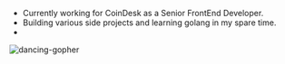 <!--
**hbswift/hbswift** is a ✨ _special_ ✨ repository because its `README.md` (this file) appears on your GitHub profile.

Here are some ideas to get you started:

- 🔭 I’m currently working on ...
- 🌱 I’m currently learning ...
- 👯 I’m looking to collaborate on ...
- 🤔 I’m looking for help with ...
- 💬 Ask me about ...
- 📫 How to reach me: ...
- 😄 Pronouns: ...
- ⚡ Fun fact: ...
-->
- Currently working for CoinDesk as a Senior FrontEnd Developer.
- Building various side projects and learning golang in my spare time.
- 
![dancing-gopher](https://user-images.githubusercontent.com/36081268/172436252-423ecadc-4b11-47cc-85cb-00caf01effb8.gif)
